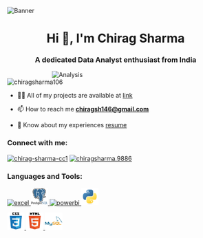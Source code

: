![Banner]((https://github.com/Chiragsharma106/Chiragsharma106/blob/main/new%20banner.png))
<h1 align="center">Hi 👋, I'm Chirag Sharma</h1>
<h3 align="center">A dedicated Data Analyst enthusiast from India</h3>
<img align ="right" alt = "Analysis" Width = "400" src = "https://camo.githubusercontent.com/7de37139d0b4c1ce40865e799b446c0e963a3dd8fb68d239707237c40604fa3d/68747470733a2f2f63646e2e6472696262626c652e636f6d2f75736572732f3733303730332f73637265656e73686f74732f363538313234332f6176656e746f2e676966">

<p align="left"> <img src="https://komarev.com/ghpvc/?username=chiragsharma106&label=Profile%20views&color=0e75b6&style=flat" alt="chiragsharma106" /> </p>

- 👨‍💻 All of my projects are available at [link](https://github.com/Chiragsharma106?tab=repositories)

- 📫 How to reach me **chiragsh146@gmail.com**

- 📄 Know about my experiences [resume](https://docs.google.com/document/d/1-M41JcHAKMdyqFyVvaVO7nIs8dDLK83j/edit?usp=drive_link&ouid=108909646748988774362&rtpof=true&sd=true)

<h3 align="left">Connect with me:</h3>
<p align="left">
<a href="https://linkedin.com/in/chirag-sharma-cc1" target="blank"><img align="center" src="https://raw.githubusercontent.com/rahuldkjain/github-profile-readme-generator/master/src/images/icons/Social/linked-in-alt.svg" alt="chirag-sharma-cc1" height="30" width="40" /></a>
<a href="https://instagram.com/chiragsharma.9886" target="blank"><img align="center" src="https://raw.githubusercontent.com/rahuldkjain/github-profile-readme-generator/master/src/images/icons/Social/instagram.svg" alt="chiragsharma.9886" height="30" width="40" /></a>
</p>

<h3 align="left">Languages and Tools:</h3>
 <a href="https://www.microsoft.com/en-us/microsoft-365/excel" target="_blank" rel="noreferrer">
  <img src="https://i.pinimg.com/474x/bd/d9/55/bdd955e1d87b01b4cc1bcfc6b69e06d7.jpg" alt="excel" width="40" height="40"/>
</a>
 <a href="https://www.postgresql.org" target="_blank" rel="noreferrer"> <img src="https://raw.githubusercontent.com/devicons/devicon/master/icons/postgresql/postgresql-original-wordmark.svg" alt="postgresql" width="40" height="40"/> </a> <a href="https://powerbi.microsoft.com" target="_blank" rel="noreferrer">
  <img src="https://encrypted-tbn0.gstatic.com/images?q=tbn:ANd9GcTtcTrpqqe2HcMkOUflczPB-lfdTmsnvjuNnQ&s" alt="powerbi" width="40" height="40"/>
</a><a href="https://www.python.org" target="_blank" rel="noreferrer"> <img src="https://raw.githubusercontent.com/devicons/devicon/master/icons/python/python-original.svg" alt="python" width="40" height="40"/> </a> <p align="left"> <a href="https://www.w3schools.com/css/" target="_blank" rel="noreferrer"> <img src="https://raw.githubusercontent.com/devicons/devicon/master/icons/css3/css3-original-wordmark.svg" alt="css3" width="40" height="40"/> </a> <a href="https://www.w3.org/html/" target="_blank" rel="noreferrer"> <img src="https://raw.githubusercontent.com/devicons/devicon/master/icons/html5/html5-original-wordmark.svg" alt="html5" width="40" height="40"/> </a> <a href="https://www.mysql.com/" target="_blank" rel="noreferrer"> <img src="https://raw.githubusercontent.com/devicons/devicon/master/icons/mysql/mysql-original-wordmark.svg" alt="mysql" width="40" height="40"/> </a> </p>
